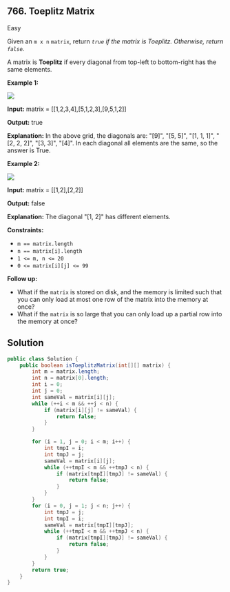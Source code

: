 ## 766\. Toeplitz Matrix

Easy

Given an `m x n` `matrix`, return _`true` if the matrix is Toeplitz. Otherwise, return `false`._

A matrix is **Toeplitz** if every diagonal from top-left to bottom-right has the same elements.

**Example 1:**

![](https://assets.leetcode.com/uploads/2020/11/04/ex1.jpg)

**Input:** matrix = \[\[1,2,3,4],[5,1,2,3],[9,5,1,2]]

**Output:** true

**Explanation:** In the above grid, the diagonals are: "[9]", "[5, 5]", "[1, 1, 1]", "[2, 2, 2]", "[3, 3]", "[4]". In each diagonal all elements are the same, so the answer is True.

**Example 2:**

![](https://assets.leetcode.com/uploads/2020/11/04/ex2.jpg)

**Input:** matrix = \[\[1,2],[2,2]]

**Output:** false

**Explanation:** The diagonal "[1, 2]" has different elements.

**Constraints:**

*   `m == matrix.length`
*   `n == matrix[i].length`
*   `1 <= m, n <= 20`
*   `0 <= matrix[i][j] <= 99`

**Follow up:**

*   What if the `matrix` is stored on disk, and the memory is limited such that you can only load at most one row of the matrix into the memory at once?
*   What if the `matrix` is so large that you can only load up a partial row into the memory at once?

## Solution

```java
public class Solution {
    public boolean isToeplitzMatrix(int[][] matrix) {
        int m = matrix.length;
        int n = matrix[0].length;
        int i = 0;
        int j = 0;
        int sameVal = matrix[i][j];
        while (++i < m && ++j < n) {
            if (matrix[i][j] != sameVal) {
                return false;
            }
        }

        for (i = 1, j = 0; i < m; i++) {
            int tmpI = i;
            int tmpJ = j;
            sameVal = matrix[i][j];
            while (++tmpI < m && ++tmpJ < n) {
                if (matrix[tmpI][tmpJ] != sameVal) {
                    return false;
                }
            }
        }
        for (i = 0, j = 1; j < n; j++) {
            int tmpJ = j;
            int tmpI = i;
            sameVal = matrix[tmpI][tmpJ];
            while (++tmpI < m && ++tmpJ < n) {
                if (matrix[tmpI][tmpJ] != sameVal) {
                    return false;
                }
            }
        }
        return true;
    }
}
```